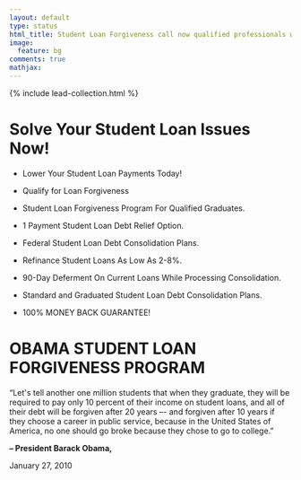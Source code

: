 ```yaml
---
layout: default
type: status
html_title: Student Loan Forgiveness call now qualified professionals waiting to help.
image:
  feature: bg
comments: true
mathjax:
---
```


{% include lead-collection.html %}



# Solve Your Student Loan Issues Now!

* Lower Your Student Loan Payments Today!

* Qualify for Loan Forgiveness

* Student Loan Forgiveness Program For Qualified Graduates.

* 1 Payment Student Loan Debt Relief Option.

* Federal Student Loan Debt Consolidation Plans.

* Refinance Student Loans As Low As 2-8%.

* 90-Day Deferment On Current Loans While Processing Consolidation.

* Standard and Graduated Student Loan Debt Consolidation Plans.

* 100% MONEY BACK GUARANTEE!

# OBAMA STUDENT LOAN FORGIVENESS PROGRAM

“Let's tell another one million students that when they graduate, they will be required to pay only 10 percent of their income on student loans, and all of their debt will be forgiven after 20 years –- and forgiven after 10 years if they choose a career in public service, because in the United States of America, no one should go broke because they chose to go to college.”

**– President Barack Obama,**

January 27, 2010